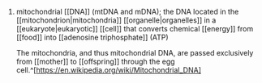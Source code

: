 1. mitochondrial [[DNA]] (mtDNA and mDNA); the DNA located in the [[mitochondrion|mitochondria]] [[organelle|organelles]] in a [[eukaryote|eukaryotic]] [[cell]] that converts chemical [[energy]] from [[food]] into [[adenosine triphosphate]] (ATP)

	The mitochondria, and thus mitochondrial DNA, are passed exclusively from [[mother]] to [[offspring]] through the egg cell.^[https://en.wikipedia.org/wiki/Mitochondrial_DNA]